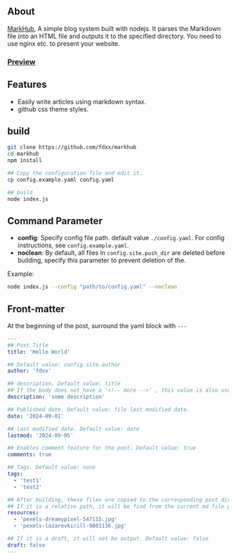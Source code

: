 ## About
[MarkHub](https://github.com/fdxx/markhub), A simple blog system built with nodejs. It parses the Markdown file into an HTML file and outputs it to the specified directory. You need to use nginx etc. to present your website.

### [Preview](https://fdxx.github.io/markhub)

## Features
- Easily write articles using markdown syntax.
- github css theme styles.

## build
```bash
git clone https://github.com/fdxx/markhub
cd markhub
npm install

## Copy the configuration file and edit it.
cp config.example.yaml config.yaml

## build
node index.js
```

## Command Parameter
- **config**: Specify config file path. default value `./config.yaml`. For config instructions, see `config.example.yaml`.
- **noclean**: By default, all files in `config.site.push_dir` are deleted before building, specify this parameter to prevent deletion of the.

Example:

```bash
node index.js --config "path/to/config.yaml" --noclean
```

## Front-matter
At the beginning of the post, surround the yaml block with `---`

```yaml
---
## Post Title
title: 'Hello World'

## Default value: config.site.author
author: 'fdxx'

## description. Default value: title
## If the body does not have a '<!-- more -->' , this value is also used as excerpt
description: 'some description'

## Published date. Default value: file last modified date.
date: '2024-09-01'

## last modified date. Default value: date
lastmod: '2024-09-05'

## Enables comment feature for the post. Default value: true
comments: true

## Tags. Default value: none
tags:
  - 'test1'
  - 'test2'

## After building, these files are copied to the corresponding post directory.
## If it is a relative path, it will be find from the current md file path.
resources:
  - 'pexels-dreamypixel-547115.jpg'
  - 'pexels-lazarevkirill-9801136.jpg'

## If it is a draft, it will not be output. Default value: false
draft: false
---
```
